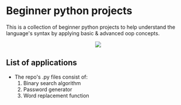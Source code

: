 # Beginner python projects

This is a collection of beginner python projects to help understand the language's syntax by applying basic & advanced oop concepts.

<p align="center">
  <a href="https://skillicons.dev">
    <img src="https://skillicons.dev/icons?i=py" />
  </a>
</p>

## List of applications

- The repo's .py files consist of:
    1. Binary search algorithm
    2. Password generator
    3. Word replacement function
